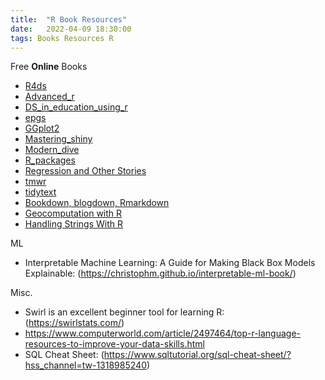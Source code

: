 ```yaml
---
title:  "R Book Resources"
date:   2022-04-09 18:30:00
tags: Books Resources R
---
```


Free **Online** Books

- [R4ds](https://r4ds.had.co.nz/)
- [Advanced_r](https://adv-r.hadley.nz/)
- [DS_in_education_using_r](https://datascienceineducation.com/)
- [epgs](https://engineering-shiny.org/)
- [GGplot2](https://ggplot2-book.org/index.html)
- [Mastering_shiny](https://mastering-shiny.org/)
- [Modern_dive](https://moderndive.com/)
- [R_packages](https://r-pkgs.org/)
- [Regression and Other Stories](https://avehtari.github.io/ROS-Examples/)
- [tmwr](https://tmwr.org)
- [tidytext](https://www.tidytextmining.com/)
- [Bookdown, blogdown, Rmarkdown](https://bookdown.org)
- [Geocomputation with R](https://geocompr.robinlovelace.net/)
- [Handling Strings With R](http://www.gastonsanchez.com/r4strings/)

ML

- Interpretable Machine Learning: A Guide for Making Black Box Models Explainable: (https://christophm.github.io/interpretable-ml-book/)

Misc. 

- Swirl is an excellent beginner tool for learning R: (https://swirlstats.com/)
- https://www.computerworld.com/article/2497464/top-r-language-resources-to-improve-your-data-skills.html
- SQL Cheat Sheet: (https://www.sqltutorial.org/sql-cheat-sheet/?hss_channel=tw-1318985240)
